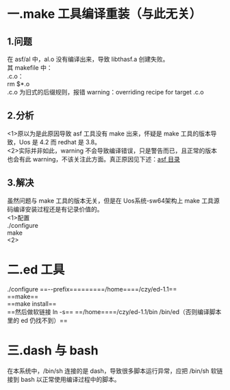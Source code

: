# 一.make 工具编译重装（与此无关）

## 1.问题

在 asf/al 中，al.o 没有编译出来，导致 libthasf.a 创建失败。  
其 makefile 中：  
.c.o：  
rm $*.o  
.c.o 为旧式的后缀规则，报错 warning：overriding recipe for target .c.o
 
## 2.分析

<1>原以为是此原因导致 asf 工具没有 make 出来，怀疑是 make 工具的版本导致，Uos 是 4.2 而 redhat 是 3.8。  
<2>实际并非如此，warning 不会导致编译错误，只是警告而已，且正常的版本也会有此 warning，不该关注此方面。真正原因见下述：[asf 目录](4.CSDK%20编译适配.md)
 
## 3.解决

虽然问题与 make 工具的版本无关，但是在 Uos系统-sw64架构上 make 工具源码编译安装过程还是有记录价值的。  
<1>配置  
./configure  
make  
<2>
    
# 二.ed 工具

./configure ==--prefix=========/home====/czy/ed-1.1==  
==make==  
==make install==  
==然后做软链接 ln -s== ==/home====/czy/ed-1.1/bin /bin/ed（否则编译脚本里的 ed 仍找不到）==
    
# 三.dash 与 bash

在本系统中，/bin/sh 连接的是 dash，导致很多脚本运行异常，应把 /bin/sh 软链接到 bash 以正常使用编译过程中的脚本。